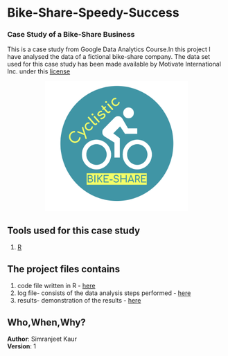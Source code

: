 # Bike-Share-Speedy-Success
### Case Study of a Bike-Share Business
This is a case study from Google Data Analytics Course.In this project I have analysed the data of a fictional bike-share company.
The data set used for this case study has been made available by Motivate International Inc. under this 
[license](https://ride.divvybikes.com/data-license-agreement)

<p align="center">
<img src="https://github.com/simranjeet24598/Bike-Share-Speedy-Success/blob/main/logo.png" width="330" height="300" valign="center">
</p>

## Tools used for this case study
1. [R](https://www.kaggle.com/code/simrankaur21/case-study-how-does-a-bike-share-navigate-speedy)

## The project files contains
1. code file written in R - [here](https://github.com/simranjeet24598/Bike-Share-Speedy-Success/blob/main/code.ipynb)
2. log file- consists of the data analysis steps performed - [here](https://github.com/simranjeet24598/Bike-Share-Speedy-Success/blob/main/log.docx)
3. results- demonstration of the results - [here](https://github.com/simranjeet24598/Bike-Share-Speedy-Success/blob/main/results.pdf)

## Who,When,Why?
**Author**: Simranjeet Kaur<br>
**Version**: 1
